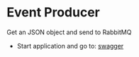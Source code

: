 # Event Producer

Get an JSON object and send to RabbitMQ 

- Start application and go to: [swagger](http://localhost:9000/swagger-ui.html)